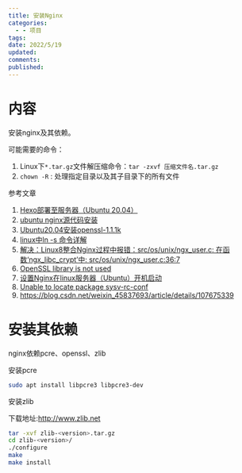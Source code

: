```yaml
---
title: 安装Nginx
categories:
  - - 项目
tags: 
date: 2022/5/19
updated: 
comments: 
published:
---
```

# 内容

安装nginx及其依赖。

可能需要的命令：

1. Linux下`*.tar.gz`文件解压缩命令：`tar -zxvf 压缩文件名.tar.gz`
2. `chown -R` : 处理指定目录以及其子目录下的所有文件

参考文章

1. [Hexo部署至服务器（Ubuntu 20.04）](https://cloud.tencent.com/developer/article/1945550)
2. [ubuntu nginx源代码安装](https://www.jianshu.com/p/8af24b0adaf6)
3. [Ubuntu20.04安装openssl-1.1.1k](https://zhuanlan.zhihu.com/p/387379400)
4. [linux中ln -s 命令详解](https://blog.csdn.net/liangtianmeng/article/details/86736761)
5. [解决：Linux8整合Nginx过程中报错：src/os/unix/ngx_user.c: 在函数‘ngx_libc_crypt’中: src/os/unix/ngx_user.c:36:7](https://blog.csdn.net/weixin_48033662/article/details/122004967)
6. [OpenSSL library is not used](https://blog.csdn.net/beagreatprogrammer/article/details/78369638)
7. [设置Nginx在linux服务器（Ubuntu）开机启动](http://t.zoukankan.com/hoaprox-p-12416624.html)
8. [Unable to locate package sysv-rc-conf](https://blog.csdn.net/hancc_824/article/details/109181317)
9. https://blog.csdn.net/weixin_45837693/article/details/107675339

# 安装其依赖

nginx依赖pcre、openssl、zlib

安装pcre

```bash
sudo apt install libpcre3 libpcre3-dev
```

安装zlib

下载地址:http://www.zlib.net

```bash
tar -xvf zlib-<version>.tar.gz 
cd zlib-<version>/
./configure
make
make install
```

